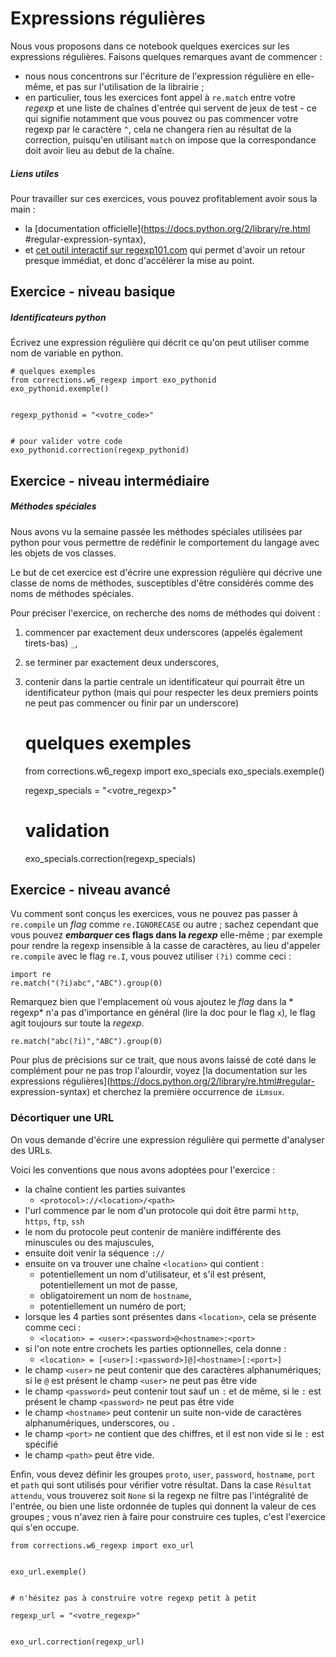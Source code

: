 
# Expressions régulières

Nous vous proposons dans ce notebook quelques exercices sur les expressions
régulières. Faisons quelques remarques avant de commencer&nbsp;:
 * nous nous concentrons sur l'écriture de l'expression régulière en elle-même,
et pas sur l'utilisation de la librairie&nbsp;;
 * en particulier, tous les exercices font appel à `re.match` entre votre
*regexp* et une liste de chaînes d'entrée qui servent de jeux de test - ce qui
signifie notamment que vous pouvez ou pas commencer votre regexp par le
caractère `^`, cela ne changera rien au résultat de la correction, puisqu'en
utilisant `match` on impose que la correspondance doit avoir lieu au debut de la
chaîne.

##### Liens utiles

Pour travailler sur ces exercices, vous pouvez profitablement avoir sous la
main&nbsp;:
 * la [documentation officielle](https://docs.python.org/2/library/re.html
#regular-expression-syntax),
 * et [cet outil interactif sur regexp101.com](http://regex101.com/#python) qui
permet d'avoir un retour presque immédiat, et donc d'accélérer la mise au point.

## Exercice - niveau basique

##### Identificateurs python

Écrivez une expression régulière qui décrit ce qu'on peut utiliser comme nom de
variable en python.


    # quelques exemples
    from corrections.w6_regexp import exo_pythonid
    exo_pythonid.exemple()


    regexp_pythonid = "<votre_code>"


    # pour valider votre code
    exo_pythonid.correction(regexp_pythonid)

## Exercice - niveau intermédiaire

##### Méthodes spéciales

Nous avons vu la semaine passée les méthodes spéciales utilisées par python pour
vous permettre de redéfinir le comportement du langage avec les objets de vos
classes.

Le but de cet exercice est d'écrire une expression régulière qui décrive une
classe de noms de méthodes, susceptibles d'être considérés comme des noms de
méthodes spéciales.

Pour préciser l'exercice, on recherche des noms de méthodes qui doivent&nbsp;:
 1. commencer par exactement deux underscores (appelés également tirets-bas)
`_`,
 1. se terminer par exactement deux underscores,
 1. contenir dans la partie centrale un identificateur qui pourrait être un
identificateur python (mais qui pour respecter les deux premiers points ne peut
pas commencer ou finir par un underscore)


    # quelques exemples
    from corrections.w6_regexp import exo_specials
    exo_specials.exemple()


    regexp_specials = "<votre_regexp>"


    # validation
    exo_specials.correction(regexp_specials)

## Exercice - niveau avancé

Vu comment sont conçus les exercices, vous ne pouvez pas passer à `re.compile`
un *flag* comme `re.IGNORECASE` ou autre&nbsp;; sachez cependant que vous pouvez
***embarquer* ces flags dans la *regexp*** elle-même&nbsp;; par exemple pour
rendre la regexp insensible à la casse de caractères, au lieu d'appeler
`re.compile` avec le flag `re.I`, vous pouvez utiliser `(?i)` comme ceci&nbsp;:


    import re
    re.match("(?i)abc","ABC").group(0)

Remarquez bien que l'emplacement où vous ajoutez le *flag* dans la * regexp* n'a
pas d'importance en général (lire la doc pour le flag `x`), le flag agit
toujours sur toute la *regexp*.


    re.match("abc(?i)","ABC").group(0)

Pour plus de précisions sur ce trait, que nous avons laissé de coté dans le
complément pour ne pas trop l'alourdir, voyez [la documentation sur les
expressions régulières](https://docs.python.org/2/library/re.html#regular-
expression-syntax) et cherchez la première occurrence de `iLmsux`.

### Décortiquer une URL

On vous demande d'écrire une expression régulière qui permette d'analyser des
URLs.

Voici les conventions que nous avons adoptées pour l'exercice&nbsp;:
 * la chaîne contient les parties suivantes
   * `<protocol>://<location>/<path>`
 * l'url commence par le nom d'un protocole qui doit être parmi `http`, `https`,
`ftp`, `ssh`
 * le nom du protocole peut contenir de manière indifférente des minuscules ou
des majuscules,
 * ensuite doit venir la séquence `://`
 * ensuite on va trouver une chaîne `<location>` qui contient&nbsp;:
   * potentiellement un nom d'utilisateur, et s'il est présent, potentiellement
un mot de passe,
   * obligatoirement un nom de `hostname`,
   * potentiellement un numéro de port;
 * lorsque les 4 parties sont présentes dans `<location>`, cela se présente
comme ceci&nbsp;:
   * `<location> = <user>:<password>@<hostname>:<port>`
 * si l'on note entre crochets les parties optionnelles, cela donne&nbsp;:
   * `<location> = [<user>[:<password>]@]<hostname>[:<port>]`
 * le champ `<user>` ne peut contenir que des caractères alphanumériques; si le
`@` est présent le champ `<user>` ne peut pas être vide
 * le champ `<password>` peut contenir tout sauf un `:` et de même, si le `:`
est présent le champ `<password>` ne peut pas être vide
 * le champ `<hostname>` peut contenir un suite non-vide de caractères
alphanumériques, underscores, ou `.`
 * le champ `<port>` ne contient que des chiffres, et il est non vide si le `:`
est spécifié
 * le champ `<path>` peut être vide.


Enfin, vous devez définir les groupes `proto`, `user`, `password`, `hostname`,
`port` et `path` qui sont utilisés pour vérifier votre résultat. Dans la case
`Résultat attendu`, vous trouverez soit `None` si la regexp ne filtre pas
l'intégralité de l'entrée, ou bien une liste ordonnée de tuples qui donnent la
valeur de ces groupes&nbsp;; vous n'avez rien à faire pour construire ces
tuples, c'est l'exercice qui s'en occupe.


    from corrections.w6_regexp import exo_url


    exo_url.exemple()


    # n'hésitez pas à construire votre regexp petit à petit
    
    regexp_url = "<votre_regexp>"


    exo_url.correction(regexp_url)
